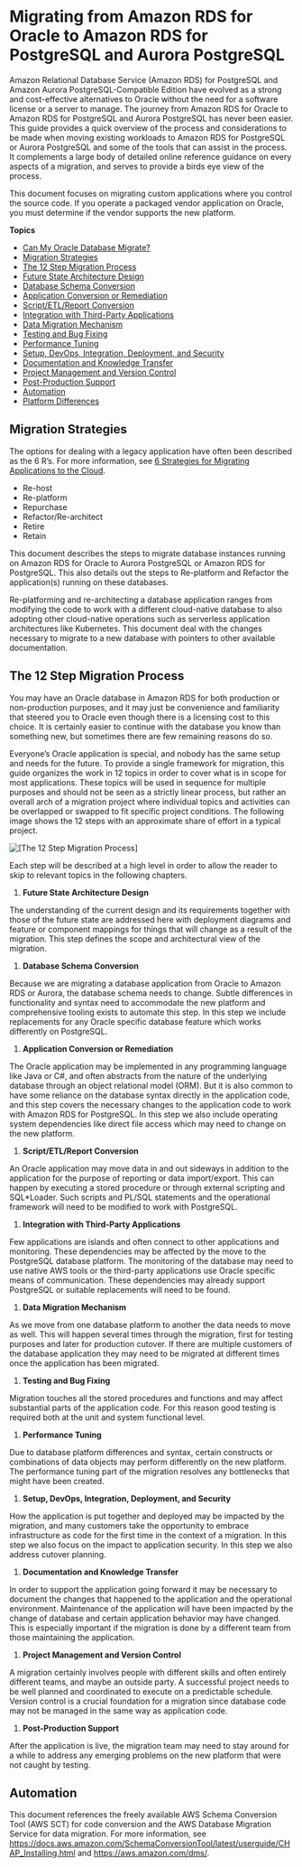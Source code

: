 # Migrating from Amazon RDS for Oracle to Amazon RDS for PostgreSQL and Aurora PostgreSQL<a name="chap-oracle-postgresql"></a>

 Amazon Relational Database Service \(Amazon RDS\) for PostgreSQL and Amazon Aurora PostgreSQL\-Compatible Edition have evolved as a strong and cost\-effective alternatives to Oracle without the need for a software license or a server to manage\. The journey from Amazon RDS for Oracle to Amazon RDS for PostgreSQL and Aurora PostgreSQL has never been easier\. This guide provides a quick overview of the process and considerations to be made when moving existing workloads to Amazon RDS for PostgreSQL or Aurora PostgreSQL and some of the tools that can assist in the process\. It complements a large body of detailed online reference guidance on every aspects of a migration, and serves to provide a birds eye view of the process\.

This document focuses on migrating custom applications where you control the source code\. If you operate a packaged vendor application on Oracle, you must determine if the vendor supports the new platform\.

 **Topics** 
+  [Can My Oracle Database Migrate?](chap-oracle-postgresql.can-my-db-migrate.md) 
+  [Migration Strategies](#chap-oracle-postgresql.migration-strategies) 
+  [The 12 Step Migration Process](#chap-oracle-postgresql.migration-process) 
  +  [Future State Architecture Design](chap-oracle-postgresql.migration-process.future-state.md) 
  +  [Database Schema Conversion](chap-oracle-postgresql.migration-process.database-schema-conversion.md) 
  +  [Application Conversion or Remediation](chap-oracle-postgresql.migration-process.application-conversion.md) 
  +  [Script/ETL/Report Conversion](chap-oracle-postgresql.migration-process.script-conversion.md) 
  +  [Integration with Third\-Party Applications](chap-oracle-postgresql.migration-process.integration.md) 
  +  [Data Migration Mechanism](chap-oracle-postgresql.migration-process.data-migration.md) 
  +  [Testing and Bug Fixing](chap-oracle-postgresql.migration-process.testing.md) 
  +  [Performance Tuning](chap-oracle-postgresql.migration-process.performance-tuning.md) 
  +  [Setup, DevOps, Integration, Deployment, and Security](chap-oracle-postgresql.migration-process.deployment.md) 
  +  [Documentation and Knowledge Transfer](chap-oracle-postgresql.migration-process.knowledge-transfer.md) 
  +  [Project Management and Version Control](chap-oracle-postgresql.migration-process.project-management.md) 
  +  [Post\-Production Support](chap-oracle-postgresql.migration-process.post-production.md) 
+  [Automation](#chap-oracle-postgresql.automation) 
+  [Platform Differences](chap-oracle-postgresql.platform-differences.md) 

## Migration Strategies<a name="chap-oracle-postgresql.migration-strategies"></a>

The options for dealing with a legacy application have often been described as the 6 R’s\. For more information, see [6 Strategies for Migrating Applications to the Cloud](https://aws.amazon.com/blogs/enterprise-strategy/6-strategies-for-migrating-applications-to-the-cloud/)\.
+ Re\-host
+ Re\-platform
+ Repurchase
+ Refactor/Re\-architect
+ Retire
+ Retain

This document describes the steps to migrate database instances running on Amazon RDS for Oracle to Aurora PostgreSQL or Amazon RDS for PostgreSQL\. This also details out the steps to Re\-platform and Refactor the application\(s\) running on these databases\.

Re\-platforming and re\-architecting a database application ranges from modifying the code to work with a different cloud\-native database to also adopting other cloud\-native operations such as serverless application architectures like Kubernetes\. This document deal with the changes necessary to migrate to a new database with pointers to other available documentation\.

## The 12 Step Migration Process<a name="chap-oracle-postgresql.migration-process"></a>

You may have an Oracle database in Amazon RDS for both production or non\-production purposes, and it may just be convenience and familiarity that steered you to Oracle even though there is a licensing cost to this choice\. It is certainly easier to continue with the database you know than something new, but sometimes there are few remaining reasons do so\.

Everyone’s Oracle application is special, and nobody has the same setup and needs for the future\. To provide a single framework for migration, this guide organizes the work in 12 topics in order to cover what is in scope for most applications\. These topics will be used in sequence for multiple purposes and should not be seen as a strictly linear process, but rather an overall arch of a migration project where individual topics and activities can be overlapped or swapped to fit specific project conditions\. The following image shows the 12 steps with an approximate share of effort in a typical project\.

![\[The 12 Step Migration Process\]](http://docs.aws.amazon.com/dms/latest/sbs/images/12-step-migration-process.png)

Each step will be described at a high level in order to allow the reader to skip to relevant topics in the following chapters\.

1.  **Future State Architecture Design** 

   The understanding of the current design and its requirements together with those of the future state are addressed here with deployment diagrams and feature or component mappings for things that will change as a result of the migration\. This step defines the scope and architectural view of the migration\.

1.  **Database Schema Conversion** 

   Because we are migrating a database application from Oracle to Amazon RDS or Aurora, the database schema needs to change\. Subtle differences in functionality and syntax need to accommodate the new platform and comprehensive tooling exists to automate this step\. In this step we include replacements for any Oracle specific database feature which works differently on PostgreSQL\.

1.  **Application Conversion or Remediation** 

   The Oracle application may be implemented in any programming language like Java or C\#, and often abstracts from the nature of the underlying database through an object relational model \(ORM\)\. But it is also common to have some reliance on the database syntax directly in the application code, and this step covers the necessary changes to the application code to work with Amazon RDS for PostgreSQL\. In this step we also include operating system dependencies like direct file access which may need to change on the new platform\.

1.  **Script/ETL/Report Conversion** 

   An Oracle application may move data in and out sideways in addition to the application for the purpose of reporting or data import/export\. This can happen by executing a stored procedure or through external scripting and SQL\*Loader\. Such scripts and PL/SQL statements and the operational framework will need to be modified to work with PostgreSQL\.

1.  **Integration with Third\-Party Applications** 

   Few applications are islands and often connect to other applications and monitoring\. These dependencies may be affected by the move to the PostgreSQL database platform\. The monitoring of the database may need to use native AWS tools or the third\-party applications use Oracle specific means of communication\. These dependencies may already support PostgreSQL or suitable replacements will need to be found\.

1.  **Data Migration Mechanism** 

   As we move from one database platform to another the data needs to move as well\. This will happen several times through the migration, first for testing purposes and later for production cutover\. If there are multiple customers of the database application they may need to be migrated at different times once the application has been migrated\.

1.  **Testing and Bug Fixing** 

   Migration touches all the stored procedures and functions and may affect substantial parts of the application code\. For this reason good testing is required both at the unit and system functional level\.

1.  **Performance Tuning** 

   Due to database platform differences and syntax, certain constructs or combinations of data objects may perform differently on the new platform\. The performance tuning part of the migration resolves any bottlenecks that might have been created\.

1.  **Setup, DevOps, Integration, Deployment, and Security** 

   How the application is put together and deployed may be impacted by the migration, and many customers take the opportunity to embrace infrastructure as code for the first time in the context of a migration\. In this step we also focus on the impact to application security\. In this step we also address cutover planning\.

1.  **Documentation and Knowledge Transfer** 

   In order to support the application going forward it may be necessary to document the changes that happened to the application and the operational environment\. Maintenance of the application will have been impacted by the change of database and certain application behavior may have changed\. This is especially important if the migration is done by a different team from those maintaining the application\.

1.  **Project Management and Version Control** 

   A migration certainly involves people with different skills and often entirely different teams, and maybe an outside party\. A successful project needs to be well planned and coordinated to execute on a predictable schedule\. Version control is a crucial foundation for a migration since database code may not be managed in the same way as application code\.

1.  **Post\-Production Support** 

   After the application is live, the migration team may need to stay around for a while to address any emerging problems on the new platform that were not caught by testing\.

## Automation<a name="chap-oracle-postgresql.automation"></a>

This document references the freely available AWS Schema Conversion Tool \(AWS SCT\) for code conversion and the AWS Database Migration Service for data migration\. For more information, see [https://docs\.aws\.amazon\.com/SchemaConversionTool/latest/userguide/CHAP\_Installing\.html](https://docs.aws.amazon.com/SchemaConversionTool/latest/userguide/CHAP_Installing.html) and [https://aws\.amazon\.com/dms/](https://aws.amazon.com/dms/)\.